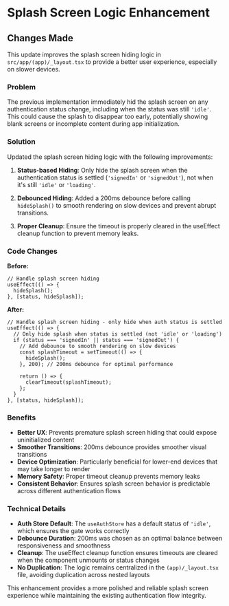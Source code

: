 # Splash Screen Logic Enhancement

## Changes Made

This update improves the splash screen hiding logic in `src/app/(app)/_layout.tsx` to provide a better user experience, especially on slower devices.

### Problem
The previous implementation immediately hid the splash screen on any authentication status change, including when the status was still `'idle'`. This could cause the splash to disappear too early, potentially showing blank screens or incomplete content during app initialization.

### Solution
Updated the splash screen hiding logic with the following improvements:

1. **Status-based Hiding**: Only hide the splash screen when the authentication status is settled (`'signedIn'` or `'signedOut'`), not when it's still `'idle'` or `'loading'`.

2. **Debounced Hiding**: Added a 200ms debounce before calling `hideSplash()` to smooth rendering on slow devices and prevent abrupt transitions.

3. **Proper Cleanup**: Ensure the timeout is properly cleared in the useEffect cleanup function to prevent memory leaks.

### Code Changes

**Before:**
```tsx
// Handle splash screen hiding
useEffect(() => {
  hideSplash();
}, [status, hideSplash]);
```

**After:**
```tsx
// Handle splash screen hiding - only hide when auth status is settled
useEffect(() => {
  // Only hide splash when status is settled (not 'idle' or 'loading')
  if (status === 'signedIn' || status === 'signedOut') {
    // Add debounce to smooth rendering on slow devices
    const splashTimeout = setTimeout(() => {
      hideSplash();
    }, 200); // 200ms debounce for optimal performance

    return () => {
      clearTimeout(splashTimeout);
    };
  }
}, [status, hideSplash]);
```

### Benefits

- **Better UX**: Prevents premature splash screen hiding that could expose uninitialized content
- **Smoother Transitions**: 200ms debounce provides smoother visual transitions
- **Device Optimization**: Particularly beneficial for lower-end devices that may take longer to render
- **Memory Safety**: Proper timeout cleanup prevents memory leaks
- **Consistent Behavior**: Ensures splash screen behavior is predictable across different authentication flows

### Technical Details

- **Auth Store Default**: The `useAuthStore` has a default status of `'idle'`, which ensures the gate works correctly
- **Debounce Duration**: 200ms was chosen as an optimal balance between responsiveness and smoothness
- **Cleanup**: The useEffect cleanup function ensures timeouts are cleared when the component unmounts or status changes
- **No Duplication**: The logic remains centralized in the `(app)/_layout.tsx` file, avoiding duplication across nested layouts

This enhancement provides a more polished and reliable splash screen experience while maintaining the existing authentication flow integrity.
